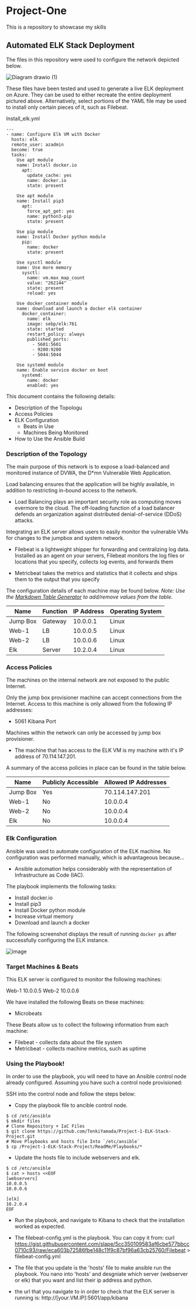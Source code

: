 # Project-One
This is a repository to showcase my skills
## Automated ELK Stack Deployment

The files in this repository were used to configure the network depicted below.

![Diagram drawio (1)](https://user-images.githubusercontent.com/90272545/155070602-ff9bc34c-3003-42e8-bc09-fcd8228bf00c.png)


These files have been tested and used to generate a live ELK deployment on Azure. They can be used to either recreate the entire deployment pictured above. Alternatively, select portions of the YAML file may be used to install only certain pieces of it, such as Filebeat.

 Install_elk.yml

````
---
- name: Configure Elk VM with Docker
  hosts: elk
  remote_user: azadmin
  become: true
  tasks:
    Use apt module
    name: Install docker.io
      apt:
        update_cache: yes
        name: docker.io
        state: present

    Use apt module
    name: Install pip3
      apt:
        force_apt_get: yes
        name: python3-pip
        state: present

    Use pip module
    name: Install Docker python module
      pip:
        name: docker
        state: present

    Use sysctl module
    name: Use more memory
      sysctl:
        name: vm.max_map_count
        value: "262144"
        state: present
        reload: yes

    Use docker_container module
    name: download and launch a docker elk container
      docker_container:
        name: elk
        image: sebp/elk:761
        state: started
        restart_policy: always
        published_ports:
          - 5601:5601
          - 9200:9200
          - 5044:5044

    Use systemd module
    name: Enable service docker on boot
      systemd:
        name: docker
        enabled: yes
````

This document contains the following details:
- Description of the Topologu
- Access Policies
- ELK Configuration
  - Beats in Use
  - Machines Being Monitored
- How to Use the Ansible Build


### Description of the Topology

The main purpose of this network is to expose a load-balanced and monitored instance of DVWA, the D*mn Vulnerable Web Application.

Load balancing ensures that the application will be highly available, in addition to restricting in-bound access to the network.

- Load Balancing plays an important security role as computing moves evermore to the cloud. The off-loading function of a load balancer defends an organization against distributed denial-of-service (DDoS) attacks.

Integrating an ELK server allows users to easily monitor the vulnerable VMs for changes to the jumpbox and system network.

- Filebeat is a lightweight shipper for forwarding and centralizing log data. Installed as an agent on your servers, Filebeat monitors the log files or locations that you specify, collects log events, and forwards them

- Metricbeat takes the metrics and statistics that it collects and ships them to the output that you specify

The configuration details of each machine may be found below.
_Note: Use the [Markdown Table Generator](http://www.tablesgenerator.com/markdown_tables) to add/remove values from the table_.

| Name     | Function | IP Address | Operating System |
|----------|----------|------------|------------------|
| Jump Box | Gateway  | 10.0.0.1   | Linux            |
| Web-1    | LB       | 10.0.0.5   | Linux            |
| Web-2    | LB       | 10.0.0.6   | Linux            |
| Elk      | Server   | 10.2.0.4   | Linux            |

### Access Policies

The machines on the internal network are not exposed to the public Internet. 

Only the jump box provisioner machine can accept connections from the Internet. Access to this machine is only allowed from the following IP addresses:

- 5061 Kibana Port

Machines within the network can only be accessed by jump box provisioner.

- The machine that has access to the ELK VM is my machine with it's IP address of 70.114.147.201.

A summary of the access policies in place can be found in the table below.

| Name     | Publicly Accessible | Allowed IP Addresses |
|----------|---------------------|----------------------|
| Jump Box | Yes                 | 70.114.147.201       |
| Web-1    | No                  | 10.0.0.4             |
| Web-2    | No                  | 10.0.0.4             |
| Elk      | No                  | 10.0.0.4             |

### Elk Configuration

Ansible was used to automate configuration of the ELK machine. No configuration was performed manually, which is advantageous because...
- Ansible automation helps considerably with the representation of Infrastructure as Code (IAC). 


The playbook implements the following tasks:
- Install docker.io
- Install pip3
- Install Docker python module
- Increase virtual memory
- Download and launch a docker

The following screenshot displays the result of running `docker ps` after successfully configuring the ELK instance.

![image](https://user-images.githubusercontent.com/90272545/155060676-63882bb2-7d14-478e-97fe-8cf806ee24ac.png)


### Target Machines & Beats
This ELK server is configured to monitor the following machines:

Web-1	10.0.0.5
Web-2	10.0.0.6

We have installed the following Beats on these machines:
- Microbeats

These Beats allow us to collect the following information from each machine:
- Filebeat - collects data about the file system
- Metricbeat - collects machine metrics, such as uptime

### Using the Playbook!

In order to use the playbook, you will need to have an Ansible control node already configured. Assuming you have such a control node provisioned: 

SSH into the control node and follow the steps below:
- Copy the playbook file to ancible control node.
 ```
$ cd /etc/ansible
$ mkdir files
# Clone Repository + IaC Files
$ git clone https://github.com/TenkiYamada/Project-1-ELK-Stack-Project.git
# Move Playbooks and hosts file Into `/etc/ansible`
$ cp /Project-1-ELK-Stack-Project/ReadMe/Playbooks/*
```
- Update the hosts file to include webservers and elk.
```
$ cd /etc/ansible
$ cat > hosts <<EOF
[webservers]
10.0.0.5
10.0.0.6

[elk]
10.2.0.4
EOF
```
- Run the playbook, and navigate to Kibana to check that the installation worked as expected.

- The filebeat-config.yml is the playbook. You can copy it from: curl https://gist.githubusercontent.com/slape/5cc350109583af6cbe577bbcc0710c93/raw/eca603b72586fbe148c11f9c87bf96a63cb25760/Filebeat > filebeat-config.yml

- The file that you update is the 'hosts' file to make ansible run the playbook. You nano into 'hosts' and desgniate which server (webserver or elk) that you want and list their ip address and python. 

- the url that you navigate to in order to check that the ELK server is running is: http://[your.VM.IP]:5601/app/kibana
